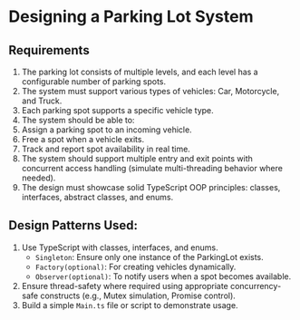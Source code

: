 # Designing a Parking Lot System

## Requirements
1. The parking lot consists of multiple levels, and each level has a configurable number of parking spots.
2. The system must support various types of vehicles: Car, Motorcycle, and Truck.
3. Each parking spot supports a specific vehicle type.
4. The system should be able to:
5. Assign a parking spot to an incoming vehicle.
6. Free a spot when a vehicle exits.
7. Track and report spot availability in real time.
8. The system should support multiple entry and exit points with concurrent access handling (simulate multi-threading behavior where needed).
9. The design must showcase solid TypeScript OOP principles: classes, interfaces, abstract classes, and enums.


## Design Patterns Used:
1. Use TypeScript with classes, interfaces, and enums.
    * `Singleton`: Ensure only one instance of the ParkingLot exists.
    * `Factory(optional)`: For creating vehicles dynamically.
    * `Observer(optional)`: To notify users when a spot becomes available.
2. Ensure thread-safety where required using appropriate concurrency-safe constructs (e.g., Mutex simulation, Promise control).
3. Build a simple `Main.ts` file or script to demonstrate usage.